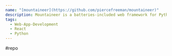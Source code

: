 ```yaml
---
name: "[mountaineer](https://github.com/piercefreeman/mountaineer)"
description: Mountaineer is a batteries-included web framework for Python and React.
tags:
  - Web-App-Development
  - React
  - Python
---
```

#repo